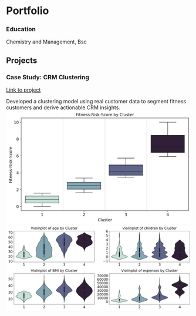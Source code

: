 # Portfolio
### Education
Chemistry and Management, Bsc
  
## Projects
### Case Study: CRM Clustering
[Link to project](https://github.com/moritz-podiebrad/CRM-Clustering)

Developed a clustering model using real customer data to segment
fitness customers and derive actionable CRM insights.
![Mein Bild](assets/img/FRS_boxplot.png)
![Mein Bild](assets/img/violinplots.png)
